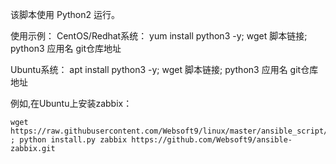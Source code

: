 该脚本使用 Python2 运行。

使用示例：
CentOS/Redhat系统：
yum install python3 -y; wget 脚本链接; python3 应用名 git仓库地址

Ubuntu系统：
apt install python3 -y; wget 脚本链接; python3 应用名 git仓库地址

例如,在Ubuntu上安装zabbix：
~~~
wget https://raw.githubusercontent.com/Websoft9/linux/master/ansible_script/install.py ; python install.py zabbix https://github.com/Websoft9/ansible-zabbix.git
~~~